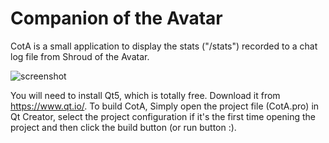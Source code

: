 # Companion of the Avatar
CotA is a small application to display the stats ("/stats") recorded to a chat log file from Shroud of the Avatar. 

![screenshot](http://m8.i.pbase.com/o9/09/605909/1/164136608.lifTb439.Screenshotfrom20160922190521.png)

You will need to install Qt5, which is totally free. Download it from https://www.qt.io/. To build CotA, Simply open the project file (CotA.pro) in Qt Creator, select the project configuration if it's the first time opening the project and then click the build button (or run button :).

